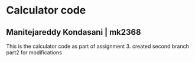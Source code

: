 # Calculator code

## Manitejareddy Kondasani | mk2368

This is the calculator code as part of assignment 3.
created second branch part2 for modifications
